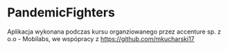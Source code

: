 # PandemicFighters

Aplikacja wykonana podczas kursu organziowanego przez accenture sp. z o.o - Mobilabs, we wspópracy z https://github.com/mkucharski17
